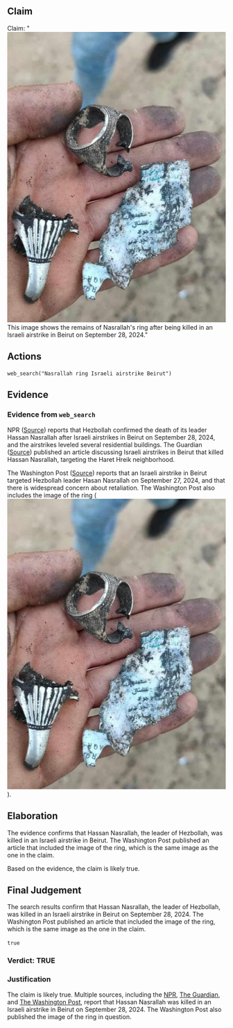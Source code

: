 ## Claim
Claim: "![image 24](media/35.jpg) This image shows the remains of Nasrallah's ring after being killed in an Israeli airstrike in Beirut on September 28, 2024."

## Actions
```
web_search("Nasrallah ring Israeli airstrike Beirut")
```

## Evidence
### Evidence from `web_search`
NPR ([Source](https://www.npr.org/2024/09/28/g-s1-25279/israels-military-says-it-killed-hezbollah-leader)) reports that Hezbollah confirmed the death of its leader Hassan Nasrallah after Israeli airstrikes in Beirut on September 28, 2024, and the airstrikes leveled several residential buildings. The Guardian ([Source](https://www.theguardian.com/world/2024/sep/30/lebanon-reels-from-israeli-bombardment-with-no-sign-of-respite)) published an article discussing Israeli airstrikes in Beirut that killed Hassan Nasrallah, targeting the Haret Hreik neighborhood.

The Washington Post ([Source](https://www.washingtonpost.com/world/2024/09/28/israel-lebanon-hezbollah-hamas-war-news-gaza/)) reports that an Israeli airstrike in Beirut targeted Hezbollah leader Hasan Nasrallah on September 27, 2024, and that there is widespread concern about retaliation. The Washington Post also includes the image of the ring (![image 24](media/35.jpg)).


## Elaboration
The evidence confirms that Hassan Nasrallah, the leader of Hezbollah, was killed in an Israeli airstrike in Beirut. The Washington Post published an article that included the image of the ring, which is the same image as the one in the claim.

Based on the evidence, the claim is likely true.


## Final Judgement
The search results confirm that Hassan Nasrallah, the leader of Hezbollah, was killed in an Israeli airstrike in Beirut on September 28, 2024. The Washington Post published an article that included the image of the ring, which is the same image as the one in the claim.

`true`

### Verdict: TRUE

### Justification
The claim is likely true. Multiple sources, including the [NPR](https://www.npr.org/2024/09/28/g-s1-25279/israels-military-says-it-killed-hezbollah-leader), [The Guardian](https://www.theguardian.com/world/2024/sep/30/lebanon-reels-from-israeli-bombardment-with-no-sign-of-respite), and [The Washington Post](https://www.washingtonpost.com/world/2024/09/28/israel-lebanon-hezbollah-hamas-war-news-gaza/), report that Hassan Nasrallah was killed in an Israeli airstrike in Beirut on September 28, 2024. The Washington Post also published the image of the ring in question.
